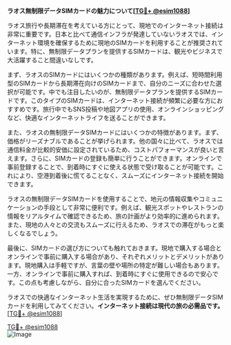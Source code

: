 **ラオス無制限データSIMカードの魅力について[[TG💪+ @esim1088](https://t.me/s/esim1088)]**

ラオス旅行や長期滞在を考えている方にとって、現地でのインターネット接続は非常に重要です。日本と比べて通信インフラが発達していないラオスでは、インターネット環境を確保するために現地のSIMカードを利用することが推奨されています。特に、無制限データプランを提供するSIMカードは、観光やビジネスで大活躍すること間違いなしです。

まず、ラオスのSIMカードにはいくつかの種類があります。例えば、短時間利用型のSIMカードから長期滞在向けのSIMカードまで、自分のニーズに合わせた選択が可能です。中でも注目したいのが、無制限データプランを提供するSIMカードです。このタイプのSIMカードは、インターネット接続が頻繁に必要な方におすすめです。旅行中でもSNS投稿や地図アプリの使用、オンラインショッピングなど、快適なインターネットライフを送ることができます。

また、ラオスの無制限データSIMカードにはいくつかの特徴があります。まず、価格がリーズナブルであることが挙げられます。他の国々に比べて、ラオスでは通信料金が比較的安価に設定されているため、コストパフォーマンスが良いと言えます。さらに、SIMカードの登録も簡単に行うことができます。オンラインで事前登録することで、到着時にすぐに使える状態で受け取ることが可能です。これにより、空港到着後に慌てることなく、スムーズにインターネット接続を開始できます。

ラオスの無制限データSIMカードを使用することで、地元の情報収集やコミュニケーションの手段として非常に便利です。例えば、観光スポットやレストランの情報をリアルタイムで確認できるため、旅の計画がより効率的に進められます。また、現地の人々との交流もスムーズに行えるため、ラオスでの滞在がもっと楽しくなるでしょう。

最後に、SIMカードの選び方についても触れておきます。現地で購入する場合とオンラインで事前に購入する場合があり、それぞれメリットとデメリットがあります。現地購入は手軽ですが、言葉の壁や場所の特定が難しい場合もあります。一方、オンラインで事前に購入すれば、到着時にすぐに使用できるので安心です。この点も考慮しながら、自分に合ったSIMカードを選んでください。

ラオスでの快適なインターネット生活を実現するために、ぜひ無制限データSIMカードを利用してみてください。**インターネット接続は現代の旅の必需品です。** [[TG💪+ @esim1088](https://t.me/s/esim1088)]

[TG💪+ @esim1088](https://t.me/s/esim1088)  
![Image](https://i.postimg.cc/Y0z9fWf4/image.png)